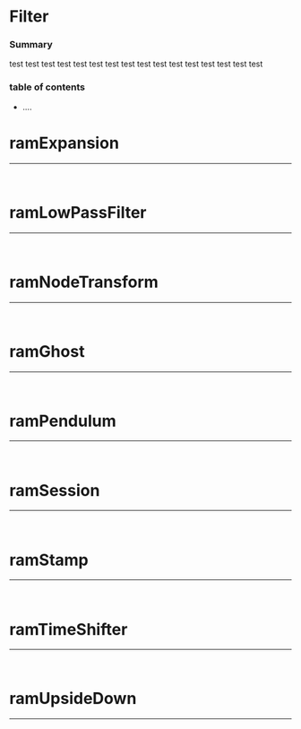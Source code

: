 
# Filter


### Summary

test test test test test test test test test test test test test test test test 

### table of contents
- ....

# ramExpansion

---

<br>

# ramLowPassFilter


---

<br>

# ramNodeTransform

---

<br>

# ramGhost

---

<br>

# ramPendulum

---

<br>

# ramSession

---

<br>

# ramStamp

---

<br>

# ramTimeShifter

---

<br>

# ramUpsideDown

---


